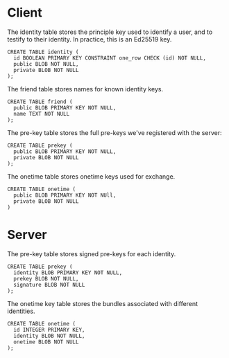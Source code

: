 # Client

The identity table stores the principle key used to identify a user,
and to testify to their identity. In practice, this is an Ed25519 key.

```
CREATE TABLE identity (
  id BOOLEAN PRIMARY KEY CONSTRAINT one_row CHECK (id) NOT NULL,
  public BLOB NOT NULL,
  private BLOB NOT NULL
);
```

The friend table stores names for known identity keys.

```
CREATE TABLE friend (
  public BLOB PRIMARY KEY NOT NULL,
  name TEXT NOT NULL
);
```

The pre-key table stores the full pre-keys we've registered with the server:

```
CREATE TABLE prekey (
  public BLOB PRIMARY KEY NOT NULL,
  private BLOB NOT NULL
);
```

The onetime table stores onetime keys used for exchange.

```
CREATE TABLE onetime (
  public BLOB PRIMARY KEY NOT NUll,
  private BLOB NOT NULL
)
```

# Server

The pre-key table stores signed pre-keys for each identity.

```
CREATE TABLE prekey (
  identity BLOB PRIMARY KEY NOT NULL,
  prekey BLOB NOT NULL,
  signature BLOB NOT NULL
);
```

The onetime key table stores the bundles associated with different identities.

```
CREATE TABLE onetime (
  id INTEGER PRIMARY KEY,
  identity BLOB NOT NULL,
  onetime BLOB NOT NULL
);
```
